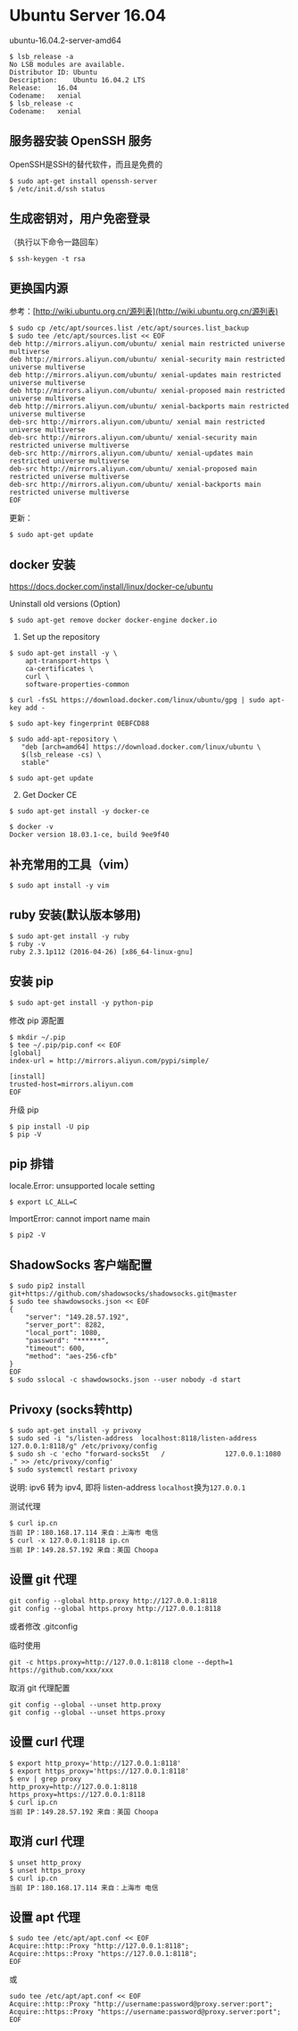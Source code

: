 # Ubuntu Server 16.04

ubuntu-16.04.2-server-amd64
```
$ lsb_release -a
No LSB modules are available.
Distributor ID:	Ubuntu
Description:	Ubuntu 16.04.2 LTS
Release:	16.04
Codename:	xenial
$ lsb_release -c
Codename:	xenial
```

## 服务器安装 OpenSSH 服务
OpenSSH是SSH的替代软件，而且是免费的
```
$ sudo apt-get install openssh-server
$ /etc/init.d/ssh status
```

## 生成密钥对，用户免密登录
（执行以下命令一路回车）
```
$ ssh-keygen -t rsa
```

## 更换国内源
参考：[http://wiki.ubuntu.org.cn/源列表](http://wiki.ubuntu.org.cn/源列表)

```
$ sudo cp /etc/apt/sources.list /etc/apt/sources.list_backup
$ sudo tee /etc/apt/sources.list << EOF
deb http://mirrors.aliyun.com/ubuntu/ xenial main restricted universe multiverse
deb http://mirrors.aliyun.com/ubuntu/ xenial-security main restricted universe multiverse
deb http://mirrors.aliyun.com/ubuntu/ xenial-updates main restricted universe multiverse
deb http://mirrors.aliyun.com/ubuntu/ xenial-proposed main restricted universe multiverse
deb http://mirrors.aliyun.com/ubuntu/ xenial-backports main restricted universe multiverse
deb-src http://mirrors.aliyun.com/ubuntu/ xenial main restricted universe multiverse
deb-src http://mirrors.aliyun.com/ubuntu/ xenial-security main restricted universe multiverse
deb-src http://mirrors.aliyun.com/ubuntu/ xenial-updates main restricted universe multiverse
deb-src http://mirrors.aliyun.com/ubuntu/ xenial-proposed main restricted universe multiverse
deb-src http://mirrors.aliyun.com/ubuntu/ xenial-backports main restricted universe multiverse
EOF
```
更新：
```
$ sudo apt-get update
```

## docker 安装

https://docs.docker.com/install/linux/docker-ce/ubuntu

Uninstall old versions (Option)
```
$ sudo apt-get remove docker docker-engine docker.io
```

1. Set up the repository
```
$ sudo apt-get install -y \
    apt-transport-https \
    ca-certificates \
    curl \
    software-properties-common

$ curl -fsSL https://download.docker.com/linux/ubuntu/gpg | sudo apt-key add -

$ sudo apt-key fingerprint 0EBFCD88

$ sudo add-apt-repository \
   "deb [arch=amd64] https://download.docker.com/linux/ubuntu \
   $(lsb_release -cs) \
   stable"

$ sudo apt-get update
```

2. Get Docker CE
```
$ sudo apt-get install -y docker-ce
```

```
$ docker -v
Docker version 18.03.1-ce, build 9ee9f40
```

## 补充常用的工具（vim）
```
$ sudo apt install -y vim
```


## ruby 安装(默认版本够用)
```
$ sudo apt-get install -y ruby
$ ruby -v
ruby 2.3.1p112 (2016-04-26) [x86_64-linux-gnu]
```

## 安装 pip
```
$ sudo apt-get install -y python-pip
```

修改 pip 源配置
```
$ mkdir ~/.pip
$ tee ~/.pip/pip.conf << EOF
[global]
index-url = http://mirrors.aliyun.com/pypi/simple/

[install]
trusted-host=mirrors.aliyun.com
EOF
```

升级 pip
```
$ pip install -U pip
$ pip -V
```

## pip 排错

locale.Error: unsupported locale setting
```
$ export LC_ALL=C
```

ImportError: cannot import name main
```
$ pip2 -V
```

## ShadowSocks 客户端配置

```
$ sudo pip2 install git+https://github.com/shadowsocks/shadowsocks.git@master
$ sudo tee shawdowsocks.json << EOF
{
    "server": "149.28.57.192",
    "server_port": 8282,
    "local_port": 1080,
    "password": "******",
    "timeout": 600,
    "method": "aes-256-cfb"
}
EOF
$ sudo sslocal -c shawdowsocks.json --user nobody -d start
```

## Privoxy (socks转http)

```
$ sudo apt-get install -y privoxy
$ sudo sed -i "s/listen-address  localhost:8118/listen-address  127.0.0.1:8118/g" /etc/privoxy/config
$ sudo sh -c 'echo "forward-socks5t   /               127.0.0.1:1080 ." >> /etc/privoxy/config'
$ sudo systemctl restart privoxy
```
说明: ipv6 转为 ipv4, 即将 listen-address `localhost`换为`127.0.0.1`

测试代理
```
$ curl ip.cn
当前 IP：180.168.17.114 来自：上海市 电信
$ curl -x 127.0.0.1:8118 ip.cn
当前 IP：149.28.57.192 来自：美国 Choopa
```

## 设置 git 代理
```
git config --global http.proxy http://127.0.0.1:8118
git config --global https.proxy http://127.0.0.1:8118
```
或者修改 .gitconfig

临时使用
```
git -c https.proxy=http://127.0.0.1:8118 clone --depth=1 https://github.com/xxx/xxx
```

取消 git 代理配置
```
git config --global --unset http.proxy
git config --global --unset https.proxy
```

## 设置 curl 代理
```
$ export http_proxy='http://127.0.0.1:8118'
$ export https_proxy='https://127.0.0.1:8118'
$ env | grep proxy
http_proxy=http://127.0.0.1:8118
https_proxy=https://127.0.0.1:8118
$ curl ip.cn
当前 IP：149.28.57.192 来自：美国 Choopa
```

## 取消 curl 代理
```
$ unset http_proxy
$ unset https_proxy
$ curl ip.cn
当前 IP：180.168.17.114 来自：上海市 电信
```


## 设置 apt 代理
```
$ sudo tee /etc/apt/apt.conf << EOF
Acquire::http::Proxy "http://127.0.0.1:8118";
Acquire::https::Proxy "https://127.0.0.1:8118";
EOF
```
或
```
sudo tee /etc/apt/apt.conf << EOF
Acquire::http::Proxy "http://username:password@proxy.server:port";
Acquire::https::Proxy "https://username:password@proxy.server:port";
EOF
```
